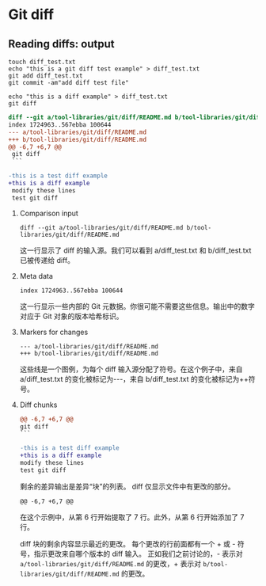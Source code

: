 # Git diff

## Reading diffs: output

```shell
touch diff_test.txt
echo "this is a git diff test example" > diff_test.txt
git add diff_test.txt
git commit -am"add diff test file"
```

```shell
echo "this is a diff example" > diff_test.txt
git diff
```

````diff
diff --git a/tool-libraries/git/diff/README.md b/tool-libraries/git/diff/README.md
index 1724963..567ebba 100644
--- a/tool-libraries/git/diff/README.md
+++ b/tool-libraries/git/diff/README.md
@@ -6,7 +6,7 @@
 git diff
 ```

-this is a test diff example
+this is a diff example
 modify these lines
 test git diff
````

1. Comparison input

   ```console
   diff --git a/tool-libraries/git/diff/README.md b/tool-libraries/git/diff/README.md
   ```

   这一行显示了 diff 的输入源。我们可以看到 a/diff_test.txt 和 b/diff_test.txt 已被传递给 diff。

2. Meta data

   ```console
   index 1724963..567ebba 100644
   ```

   这一行显示一些内部的 Git 元数据。你很可能不需要这些信息。输出中的数字对应于 Git 对象的版本哈希标识。

3. Markers for changes

   ```console
   --- a/tool-libraries/git/diff/README.md
   +++ b/tool-libraries/git/diff/README.md
   ```

   这些线是一个图例，为每个 diff 输入源分配了符号。在这个例子中，来自 a/diff_test.txt 的变化被标记为---，来自 b/diff_test.txt 的变化被标记为++符号。

4. Diff chunks

   ````diff
   @@ -6,7 +6,7 @@
   git diff
   ```

   -this is a test diff example
   +this is a diff example
   modify these lines
   test git diff

   ````

   剩余的差异输出是差异“块”的列表。 diff 仅显示文件中有更改的部分。

   ```console
   @@ -6,7 +6,7 @@
   ```

   在这个示例中，从第 6 行开始提取了 7 行。此外，从第 6 行开始添加了 7 行。

   diff 块的剩余内容显示最近的更改。 每个更改的行前面都有一个 + 或 - 符号，指示更改来自哪个版本的 diff 输入。
   正如我们之前讨论的，- 表示对 `a/tool-libraries/git/diff/README.md` 的更改，+ 表示对 `b/tool-libraries/git/diff/README.md` 的更改。
